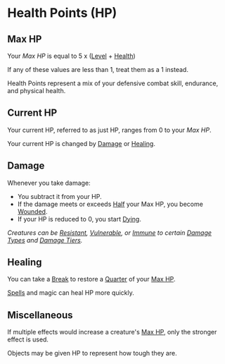 # Health Points (HP)

## Max HP

Your *Max HP* is equal to 5 x ([Level](../Progression/Level.md) + [Health](../Attributes/Health.md))

If any of these values are less than 1, treat them as a 1 instead.

Health Points represent a mix of your defensive combat skill, endurance, and physical health.

## Current HP

Your current HP, referred to as just HP, ranges from 0 to your *Max HP*.

Your current HP is changed by [Damage](#Damage) or [Healing](#Healing).

## Damage

Whenever you take damage:

- You subtract it from your HP.
- If the damage meets or exceeds [Half](../../Game%20Procedures/Core%20Procedures/Half.md) your Max HP, you become [Wounded](../../Game%20Procedures/Conditions/Wounded.md).
- If your HP is reduced to 0, you start [Dying](../../Game%20Procedures/Conditions/Dying.md).

*Creatures can be [Resistant](../../Game%20Procedures/Conditions/Resistant.md), [Vulnerable](../../Game%20Procedures/Conditions/Vulnerable.md), or [Immune](../../Game%20Procedures/Conditions/Immune.md) to certain [Damage Types](../../Game%20Procedures/Combat/Damage/Damage%20Types/{Damage%20Types}.md) and [Damage Tiers](../../Game%20Procedures/Combat/Damage/Damage%20Tiers/{Damage%20Tiers}.md).*

## Healing

You can take a [Break](../../Game%20Procedures/Core%20Procedures/Break.md) to restore a [Quarter](../../Game%20Procedures/Core%20Procedures/Half.md) of your [Max HP](#Max%20HP).

[Spells](../../Magic/Spells.md) and magic can heal HP more quickly.

## Miscellaneous

If multiple effects would increase a creature's [Max HP](#Max%20HP), only the stronger effect is used.

Objects may be given HP to represent how tough they are.
